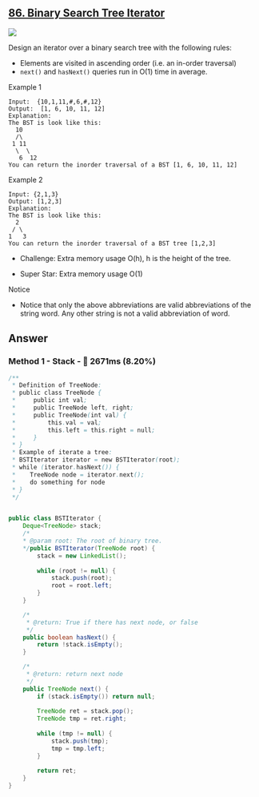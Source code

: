 ## [86. Binary Search Tree Iterator](https://www.lintcode.com/problem/binary-search-tree-iterator/description?_from=ladder&&fromId=130)

![](https://github.com/weltond/DataStructure/blob/master/hard.PNG)

Design an iterator over a binary search tree with the following rules:

- Elements are visited in ascending order (i.e. an in-order traversal)
- `next()` and `hasNext()` queries run in O(1) time in average.

Example 1

```
Input:  {10,1,11,#,6,#,12}
Output:  [1, 6, 10, 11, 12]
Explanation:
The BST is look like this:
  10
  /\
 1 11
  \  \
   6  12
You can return the inorder traversal of a BST [1, 6, 10, 11, 12]
```

Example 2

```
Input: {2,1,3}
Output: [1,2,3]
Explanation:
The BST is look like this:
  2
 / \
1   3
You can return the inorder traversal of a BST tree [1,2,3]
```

- Challenge: Extra memory usage O(h), h is the height of the tree.

- Super Star: Extra memory usage O(1)

Notice
- Notice that only the above abbreviations are valid abbreviations of the string word. Any other string is not a valid abbreviation of word.

## Answer
### Method 1 - Stack - :turtle: 2671ms (8.20%)

```java
/**
 * Definition of TreeNode:
 * public class TreeNode {
 *     public int val;
 *     public TreeNode left, right;
 *     public TreeNode(int val) {
 *         this.val = val;
 *         this.left = this.right = null;
 *     }
 * }
 * Example of iterate a tree:
 * BSTIterator iterator = new BSTIterator(root);
 * while (iterator.hasNext()) {
 *    TreeNode node = iterator.next();
 *    do something for node
 * } 
 */


public class BSTIterator {
    Deque<TreeNode> stack;
    /*
    * @param root: The root of binary tree.
    */public BSTIterator(TreeNode root) {
        stack = new LinkedList();
        
        while (root != null) {
            stack.push(root);
            root = root.left;
        }
    }

    /*
     * @return: True if there has next node, or false
     */
    public boolean hasNext() {
        return !stack.isEmpty();
    }

    /*
     * @return: return next node
     */
    public TreeNode next() {
        if (stack.isEmpty()) return null;
        
        TreeNode ret = stack.pop();
        TreeNode tmp = ret.right;
        
        while (tmp != null) {
            stack.push(tmp);
            tmp = tmp.left;
        }
        
        return ret;
    }
}
```
